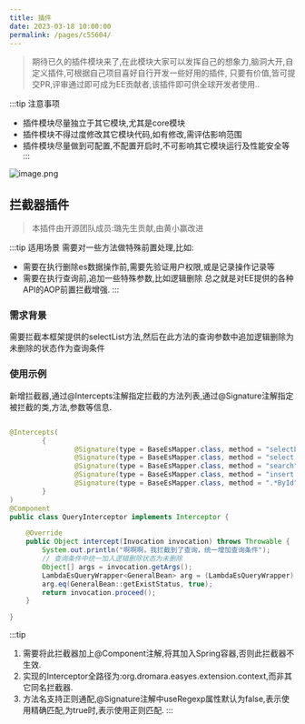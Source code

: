 ```yaml
---
title: 插件
date: 2023-03-18 10:00:00
permalink: /pages/c55604/
---
```

> 期待已久的插件模块来了,在此模块大家可以发挥自己的想象力,脑洞大开,自定义插件,可根据自己项目喜好自行开发一些好用的插件, 只要有价值,皆可提交PR,评审通过即可成为EE贡献者,该插件即可供全球开发者使用..

:::tip 注意事项
- 插件模块尽量独立于其它模块,尤其是core模块
- 插件模块不得过度修改其它模块代码,如有修改,需评估影响范围
- 插件模块尽量做到可配置,不配置开启时,不可影响其它模块运行及性能安全等
:::
  
![image.png](https://iknow.hs.net/9c6b157d-4b22-4099-b110-92e318de1d6d.png)

## 拦截器插件

> 本插件由开源团队成员:璐先生贡献,由黄小赢改进

:::tip 适用场景
需要对一些方法做特殊前置处理,比如:
- 需要在执行删除es数据操作前,需要先验证用户权限,或是记录操作记录等
- 需要在执行查询前,追加一些特殊参数,比如逻辑删除
总之就是对EE提供的各种API的AOP前置拦截增强.
:::

  
### 需求背景

需要拦截本框架提供的selectList方法,然后在此方法的查询参数中追加逻辑删除为未删除的状态作为查询条件

### 使用示例

新增拦截器,通过@Intercepts注解指定拦截的方法列表,通过@Signature注解指定被拦截的类,方法,参数等信息.

```java

@Intercepts(
        {
                @Signature(type = BaseEsMapper.class, method = "selectList", args = {LambdaEsQueryWrapper.class}),
                @Signature(type = BaseEsMapper.class, method = "select.*", args = {LambdaEsQueryWrapper.class}, useRegexp = true),
                @Signature(type = BaseEsMapper.class, method = "search", args = {SearchRequest.class, RequestOptions.class}),
                @Signature(type = BaseEsMapper.class, method = "insert|update", args = {Object.class}, useRegexp = true),
                @Signature(type = BaseEsMapper.class, method = ".*ById", args = {Object.class}, useRegexp = true)
        }
)
@Component
public class QueryInterceptor implements Interceptor {

    @Override
    public Object intercept(Invocation invocation) throws Throwable {
        System.out.println("啊啊啊，我拦截到了查询，统一增加查询条件");
        // 查询条件中统一加入逻辑删除状态为未删除
        Object[] args = invocation.getArgs();
        LambdaEsQueryWrapper<GeneralBean> arg = (LambdaEsQueryWrapper) args[0];
        arg.eq(GeneralBean::getExistStatus, true);
        return invocation.proceed();
    }

}
```

:::tip 
1. 需要将此拦截器加上@Component注解,将其加入Spring容器,否则此拦截器不生效.
1. 实现的Interceptor全路径为:org.dromara.easyes.extension.context,而非其它同名拦截器.
1. 方法名支持正则通配,@Signature注解中useRegexp属性默认为false,表示使用精确匹配,为true时,表示使用正则匹配.
:::
